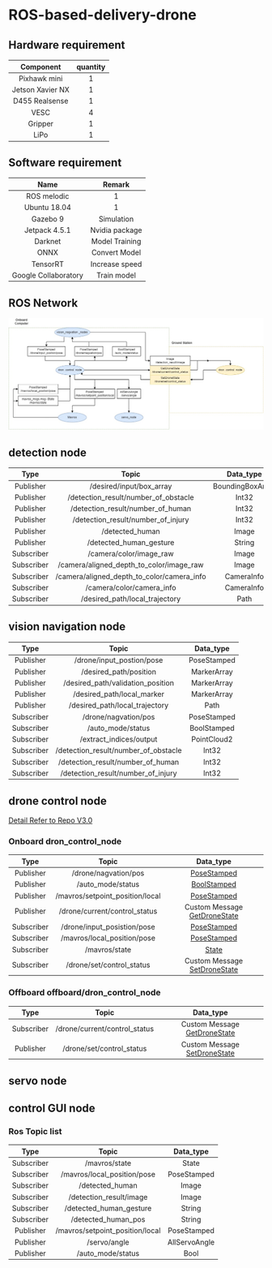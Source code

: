 # ROS-based-delivery-drone

## Hardware requirement
| Component                  | quantity |
|:--------------------------:|:---------:|
|Pixhawk mini                | 1         |
|Jetson Xavier NX            | 1         |
|D455 Realsense              | 1         |
|VESC                        | 4         |
|Gripper                     | 1         |
|LiPo                        | 1         |

## Software requirement
| Name                  | Remark          |
|:---------------------:|:------:|
|ROS melodic            | 1               |
|Ubuntu 18.04           | 1               |
|Gazebo 9               | Simulation      |
|Jetpack 4.5.1          | Nvidia package  |
|Darknet                | Model Training  |
|ONNX                   | Convert Model   |
|TensorRT               | Increase speed  |
|Google Collaboratory   | Train model     |

## ROS Network
![image](https://github.com/laitathei/ROS-based-delivery-drone/blob/main/figure/ros_network.jpg)

## detection node

|Type|Topic|Data_type|
|:---:|:---:|:---:|
|Publisher| /desired/input/box_array| BoundingBoxArray|
|Publisher| /detection_result/number_of_obstacle| Int32|
|Publisher| /detection_result/number_of_human| Int32|
|Publisher| /detection_result/number_of_injury| Int32|
|Publisher| /detected_human| Image|
|Publisher| /detected_human_gesture| String|
|Subscriber | /camera/color/image_raw| Image|
|Subscriber | /camera/aligned_depth_to_color/image_raw| Image|
|Subscriber | /camera/aligned_depth_to_color/camera_info| CameraInfo|
|Subscriber | /camera/color/camera_info| CameraInfo|
|Subscriber | /desired_path/local_trajectory| Path|

## vision navigation node

|Type|Topic|Data_type|
|:---:|:---:|:---:|
|Publisher| /drone/input_postion/pose|PoseStamped|
|Publisher| /desired_path/position|MarkerArray|
|Publisher| /desired_path/validation_position|MarkerArray|
|Publisher| /desired_path/local_marker|MarkerArray|
|Publisher| /desired_path/local_trajectory|Path|
|Subscriber| /drone/nagvation/pos|PoseStamped|
|Subscriber| /auto_mode/status|BoolStamped|
|Subscriber| /extract_indices/output|PointCloud2|
|Subscriber| /detection_result/number_of_obstacle|Int32|
|Subscriber| /detection_result/number_of_human|Int32|
|Subscriber| /detection_result/number_of_injury|Int32|

## drone control node
[Detail Refer to Repo V3.0](https://github.com/Drone-FYP2021-PolyU-EIE/dron_control_node)
### Onboard dron_control_node
|Type|Topic|Data_type|
|:---:|:---:|:---:|
|Publisher| /drone/nagvation/pos| [PoseStamped](http://docs.ros.org/en/noetic/api/geometry_msgs/html/msg/PoseStamped.html)|
|Publisher| /auto_mode/status| [BoolStamped](http://docs.ros.org/en/indigo/api/jsk_recognition_msgs/html/msg/BoolStamped.html)|
|Publisher| /mavros/setpoint_position/local| [PoseStamped](http://docs.ros.org/en/noetic/api/geometry_msgs/html/msg/PoseStamped.html)|
|Publisher| /drone/current/control_status| Custom Message [GetDroneState](https://github.com/Drone-FYP2021-PolyU-EIE/dron_control_node/tree/master/drone_control_msgs)|
|Subscriber| /drone/input_posistion/pose| [PoseStamped](http://docs.ros.org/en/noetic/api/geometry_msgs/html/msg/PoseStamped.html)|
|Subscriber| /mavros/local_position/pose| [PoseStamped](http://docs.ros.org/en/noetic/api/geometry_msgs/html/msg/PoseStamped.html)|
|Subscriber| /mavros/state| [State](http://docs.ros.org/en/melodic/api/mavros_msgs/html/msg/State.html)|
|Subscriber| /drone/set/control_status| Custom Message [SetDroneState](https://github.com/Drone-FYP2021-PolyU-EIE/dron_control_node/tree/master/drone_control_msgs)|
### Offboard offboard/dron_control_node
|Type|Topic|Data_type|
|:---:|:---:|:---:|
|Subscriber| /drone/current/control_status| Custom Message [GetDroneState](https://github.com/Drone-FYP2021-PolyU-EIE/dron_control_node/tree/master/drone_control_msgs)|
|Publisher| /drone/set/control_status| Custom Message [SetDroneState](https://github.com/Drone-FYP2021-PolyU-EIE/dron_control_node/tree/master/drone_control_msgs)|

## servo node
##  control GUI node


### Ros Topic list


|Type|Topic|Data_type|
|:---:|:---:|:---:|
|Subscriber|/mavros/state|State|
|Subscriber|/mavros/local_position/pose|PoseStamped|
|Subscriber|/detected_human|Image|
|Subscriber|/detection_result/image|Image|
|Subscriber|/detected_human_gesture|String|
|Subscriber|/detected_human_pos|String|
|Publisher|/mavros/setpoint_position/local|PoseStamped|
|Publisher|/servo/angle|AllServoAngle|
|Publisher|/auto_mode/status|Bool|
